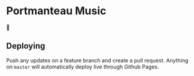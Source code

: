 # Portmanteau Music

🍿

## Deploying

Push any updates on a feature branch and create a pull request. Anything on `master` will automatically deploy live through Github Pages.
